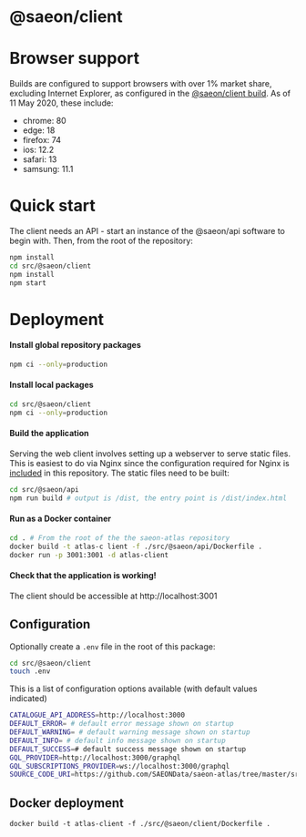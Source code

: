 # @saeon/client

# Browser support

Builds are configured to support browsers with over 1% market share, excluding Internet Explorer, as configured in the [@saeon/client build](.browserslistrc). As of 11 May 2020, these include:

- chrome: 80
- edge: 18
- firefox: 74
- ios: 12.2
- safari: 13
- samsung: 11.1

# Quick start

The client needs an API - start an instance of the @saeon/api software to begin with. Then, from the root of the repository:

```sh
npm install
cd src/@saeon/client
npm install
npm start
```

# Deployment

#### Install global repository packages

```sh
npm ci --only=production
```

#### Install local packages

```sh
cd src/@saeon/client
npm ci --only=production
```

#### Build the application

Serving the web client involves setting up a webserver to serve static files. This is easiest to do via Nginx since the configuration required for Nginx is [included](/nginx) in this repository. The static files need to be built:

```sh
cd src/@saeon/api
npm run build # output is /dist, the entry point is /dist/index.html
```

#### Run as a Docker container

```sh
cd . # From the root of the the saeon-atlas repository
docker build -t atlas-c lient -f ./src/@saeon/api/Dockerfile .
docker run -p 3001:3001 -d atlas-client
```

#### Check that the application is working!

The client should be accessible at http://localhost:3001

## Configuration

Optionally create a `.env` file in the root of this package:

```sh
cd src/@saeon/client
touch .env
```

This is a list of configuration options available (with default values indicated)

```sh
CATALOGUE_API_ADDRESS=http://localhost:3000
DEFAULT_ERROR= # default error message shown on startup
DEFAULT_WARNING= # default warning message shown on startup
DEFAULT_INFO= # default info message shown on startup
DEFAULT_SUCCESS=# default success message shown on startup
GQL_PROVIDER=http://localhost:3000/graphql
GQL_SUBSCRIPTIONS_PROVIDER=ws://localhost:3000/graphql
SOURCE_CODE_URI=https://github.com/SAEONData/saeon-atlas/tree/master/src/@saeon/client
```

## Docker deployment

```
docker build -t atlas-client -f ./src/@saeon/client/Dockerfile .
```
